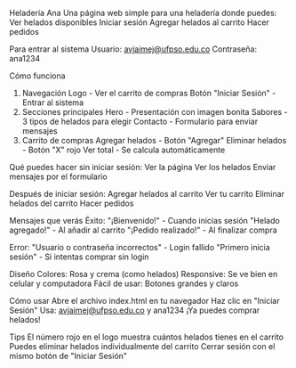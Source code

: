 Heladería Ana
Una página web simple para una heladería donde puedes:
Ver helados disponibles
Iniciar sesión
Agregar helados al carrito
Hacer pedidos

Para entrar al sistema
Usuario: avjaimej@ufpso.edu.co
Contraseña: ana1234

Cómo funciona
1. Navegación
Logo - Ver el carrito de compras
Botón "Iniciar Sesión" - Entrar al sistema
2. Secciones principales
Hero - Presentación con imagen bonita
Sabores - 3 tipos de helados para elegir
Contacto - Formulario para enviar mensajes
3. Carrito de compras
Agregar helados - Botón "Agregar"
Eliminar helados - Botón "X" rojo
Ver total - Se calcula automáticamente

Qué puedes hacer sin iniciar sesión:
Ver la página
Ver los helados
Enviar mensajes por el formulario

Después de iniciar sesión:
Agregar helados al carrito
Ver tu carrito
Eliminar helados del carrito
Hacer pedidos

Mensajes que verás
Éxito:
"¡Bienvenido!" - Cuando inicias sesión
"Helado agregado!" - Al añadir al carrito
"¡Pedido realizado!" - Al finalizar compra

Error:
"Usuario o contraseña incorrectos" - Login fallido
"Primero inicia sesión" - Si intentas comprar sin login

Diseño
Colores: Rosa y crema (como helados)
Responsive: Se ve bien en celular y computadora
Fácil de usar: Botones grandes y claros

Cómo usar
Abre el archivo index.html en tu navegador
Haz clic en "Iniciar Sesión"
Usa: avjaimej@ufpso.edu.co y ana1234
¡Ya puedes comprar helados!

Tips
El número rojo en el logo muestra cuántos helados tienes en el carrito
Puedes eliminar helados individualmente del carrito
Cerrar sesión con el mismo botón de "Iniciar Sesión"